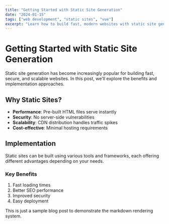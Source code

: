 ```yaml
---
title: "Getting Started with Static Site Generation"
date: "2024-01-15"
tags: ["web development", "static sites", "vue"]
excerpt: "Learn how to build fast, modern websites with static site generation"
---
```


# Getting Started with Static Site Generation

Static site generation has become increasingly popular for building fast, secure, and scalable websites. In this post, we'll explore the benefits and implementation approaches.

## Why Static Sites?

- **Performance**: Pre-built HTML files serve instantly
- **Security**: No server-side vulnerabilities
- **Scalability**: CDN distribution handles traffic spikes
- **Cost-effective**: Minimal hosting requirements

## Implementation

Static sites can be built using various tools and frameworks, each offering different advantages depending on your needs.

### Key Benefits

1. Fast loading times
2. Better SEO performance
3. Improved security
4. Easy deployment

This is just a sample blog post to demonstrate the markdown rendering system.